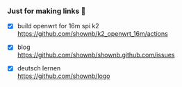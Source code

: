 ### Just for making links 👋

- [x] build openwrt for 16m spi k2  
https://github.com/shownb/k2_openwrt_16m/actions  

- [x] blog  
https://github.com/shownb/shownb.github.com/issues  

- [x] deutsch lernen  
https://github.com/shownb/logo  
